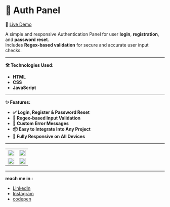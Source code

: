 # 🔐 Auth Panel

🚀 [Live Demo](https://auth.aliasghardev.ir/)

A simple and responsive Authentication Panel for user **login**, **registration**, and **password reset**.  
Includes **Regex-based validation** for secure and accurate user input checks.

---

**🛠️ Technologies Used:**
- **HTML**
- **CSS**
- **JavaScript**

---

**✨ Features:**
- **✅ Login, Register & Password Reset**
- **🔐 Regex-based Input Validation**
- **🧠 Custom Error Messages**
- **📦 Easy to Integrate Into Any Project**
- **📱 Fully Responsive on All Devices**

---

<table width="100%">
  <tr width="100%">
    <td width="50%"><img src="https://github.com/user-attachments/assets/3757669e-9f8a-4e69-a8c9-6a3cfcbe0ee3" width="100%"/></td>
    <td width="50%"><img src="https://github.com/user-attachments/assets/3f0cc2ba-e5b5-4db0-9971-4291cc60d3ab" width="100%"/></td>
  </tr>
   <tr width="100%">
    <td width="50%"><img src="https://github.com/user-attachments/assets/71a33b56-7cb3-4a32-b78b-6a42a9d4a8da" width="100%"/></td>
    <td width="50%"><img src="https://github.com/user-attachments/assets/4f58d9e4-6e90-415b-a1a3-02f04a42710e" width="100%"/></td>
  </tr>
</table>

--- 
**reach me in :**
- [LinkedIn](https://www.linkedin.com/in/aliasghar-hasanzadeh/) 
- [Instagram](https://www.instagram.com/aliasghar.dev?igsh=cmg5ZnJvMDMxODdu) 
- [codepen](https://codepen.io/Aliasghar-Hasanzadeh) 


